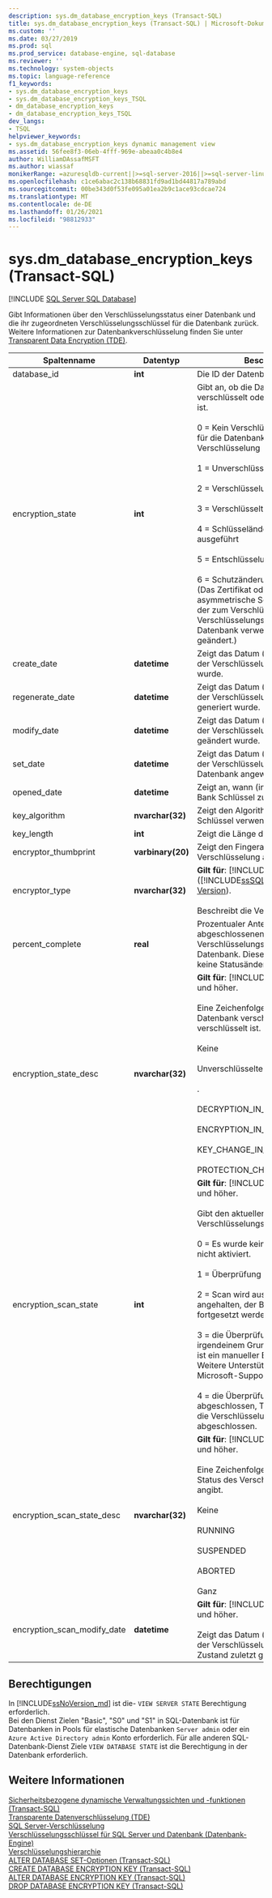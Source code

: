 ```yaml
---
description: sys.dm_database_encryption_keys (Transact-SQL)
title: sys.dm_database_encryption_keys (Transact-SQL) | Microsoft-Dokumentation
ms.custom: ''
ms.date: 03/27/2019
ms.prod: sql
ms.prod_service: database-engine, sql-database
ms.reviewer: ''
ms.technology: system-objects
ms.topic: language-reference
f1_keywords:
- sys.dm_database_encryption_keys
- sys.dm_database_encryption_keys_TSQL
- dm_database_encryption_keys
- dm_database_encryption_keys_TSQL
dev_langs:
- TSQL
helpviewer_keywords:
- sys.dm_database_encryption_keys dynamic management view
ms.assetid: 56fee8f3-06eb-4fff-969e-abeaa0c4b8e4
author: WilliamDAssafMSFT
ms.author: wiassaf
monikerRange: =azuresqldb-current||>=sql-server-2016||>=sql-server-linux-2017||=azuresqldb-mi-current
ms.openlocfilehash: c1ce6abac2c138b68831fd9ad1bd44817a789abd
ms.sourcegitcommit: 00be343d0f53fe095a01ea2b9c1ace93cdcae724
ms.translationtype: MT
ms.contentlocale: de-DE
ms.lasthandoff: 01/26/2021
ms.locfileid: "98812933"
---
```

# <a name="sysdm_database_encryption_keys-transact-sql"></a>sys.dm_database_encryption_keys (Transact-SQL)
[!INCLUDE [SQL Server SQL Database](../../includes/applies-to-version/sql-asdb.md)]

  Gibt Informationen über den Verschlüsselungsstatus einer Datenbank und die ihr zugeordneten Verschlüsselungsschlüssel für die Datenbank zurück. Weitere Informationen zur Datenbankverschlüsselung finden Sie unter [Transparent Data Encryption &#40;TDE&#41;](../../relational-databases/security/encryption/transparent-data-encryption.md).  
 
|Spaltenname|Datentyp|Beschreibung|  
|-----------------|---------------|-----------------|  
|database_id|**int**|Die ID der Datenbank.|  
|encryption_state|**int**|Gibt an, ob die Datenbank verschlüsselt oder nicht verschlüsselt ist.<br /><br /> 0 = Kein Verschlüsselungsschlüssel für die Datenbank vorhanden, keine Verschlüsselung<br /><br /> 1 = Unverschlüsselt<br /><br /> 2 = Verschlüsselung wird ausgeführt<br /><br /> 3 = Verschlüsselt.<br /><br /> 4 = Schlüsseländerung wird ausgeführt<br /><br /> 5 = Entschlüsselung wird ausgeführt<br /><br /> 6 = Schutzänderung wird ausgeführt (Das Zertifikat oder der asymmetrische Schlüssel, das bzw. der zum Verschlüsseln des Verschlüsselungsschlüssels für die Datenbank verwendet wird, wird geändert.)|  
|create_date|**datetime**|Zeigt das Datum (in UTC) an, an dem der Verschlüsselungsschlüssel erstellt wurde.|  
|regenerate_date|**datetime**|Zeigt das Datum (in UTC) an, an dem der Verschlüsselungsschlüssel neu generiert wurde.|  
|modify_date|**datetime**|Zeigt das Datum (in UTC) an, an dem der Verschlüsselungsschlüssel geändert wurde.|  
|set_date|**datetime**|Zeigt das Datum (in UTC) an, an dem der Verschlüsselungsschlüssel auf die Datenbank angewendet wurde.|  
|opened_date|**datetime**|Zeigt an, wann (in UTC) der Daten Bank Schlüssel zuletzt geöffnet wurde.|  
|key_algorithm|**nvarchar(32)**|Zeigt den Algorithmus an, der für den Schlüssel verwendet wird.|  
|key_length|**int**|Zeigt die Länge des Schlüssels an.|  
|encryptor_thumbprint|**varbinary(20)**|Zeigt den Fingerabdruck der Verschlüsselung an.|  
|encryptor_type|**nvarchar(32)**|**Gilt für**: [!INCLUDE[ssNoVersion](../../includes/ssnoversion-md.md)] ([!INCLUDE[ssSQL11](../../includes/sssql11-md.md)] bis [aktuelle Version](/troubleshoot/sql/general/determine-version-edition-update-level)).<br /><br /> Beschreibt die Verschlüsselung.|  
|percent_complete|**real**|Prozentualer Anteil der bereits abgeschlossenen Änderung des Verschlüsselungsstatus einer Datenbank. Dieser Wert ist 0, wenn es keine Statusänderung gibt.|
|encryption_state_desc|**nvarchar(32)**|**Gilt für**:  [!INCLUDE[sql-server-2019](../../includes/sssqlv15-md.md)] und höher.<br><br> Eine Zeichenfolge, die angibt, ob die Datenbank verschlüsselt oder nicht verschlüsselt ist.<br><br>Keine<br><br>Unverschlüsselte<br><br>.<br><br>DECRYPTION_IN_PROGRESS<br><br>ENCRYPTION_IN_PROGRESS<br><br>KEY_CHANGE_IN_PROGRESS<br><br>PROTECTION_CHANGE_IN_PROGRESS|
|encryption_scan_state|**int**|**Gilt für**:  [!INCLUDE[sql-server-2019](../../includes/sssqlv15-md.md)] und höher.<br><br>Gibt den aktuellen Status des Verschlüsselungs Scans an. <br><br>0 = Es wurde kein Scan initiiert, TDE ist nicht aktiviert.<br><br>1 = Überprüfung wird ausgeführt.<br><br>2 = Scan wird ausgeführt, aber angehalten, der Benutzer kann fortgesetzt werden.<br><br>3 = die Überprüfung wurde aus irgendeinem Grund abgebrochen. es ist ein manueller Eingriff erforderlich. Weitere Unterstützung erhalten Sie Microsoft-Support.<br><br>4 = die Überprüfung wurde erfolgreich abgeschlossen, TDE ist aktiviert, und die Verschlüsselung ist abgeschlossen.|
|encryption_scan_state_desc|**nvarchar(32)**|**Gilt für**:  [!INCLUDE[sql-server-2019](../../includes/sssqlv15-md.md)] und höher.<br><br>Eine Zeichenfolge, die den aktuellen Status des Verschlüsselungs Scans angibt.<br><br> Keine<br><br>RUNNING<br><br>SUSPENDED<br><br>ABORTED<br><br>Ganz|
|encryption_scan_modify_date|**datetime**|**Gilt für**:  [!INCLUDE[sql-server-2019](../../includes/sssqlv15-md.md)] und höher.<br><br> Zeigt das Datum (in UTC) an, an dem der Verschlüsselungs Überprüfungs Zustand zuletzt geändert wurde.|
  
## <a name="permissions"></a>Berechtigungen

In [!INCLUDE[ssNoVersion_md](../../includes/ssnoversion-md.md)] ist die- `VIEW SERVER STATE` Berechtigung erforderlich.   
Bei den Dienst Zielen "Basic", "S0" und "S1" in SQL-Datenbank ist für Datenbanken in Pools für elastische Datenbanken `Server admin` oder ein `Azure Active Directory admin` Konto erforderlich. Für alle anderen SQL-Datenbank-Dienst Ziele `VIEW DATABASE STATE` ist die Berechtigung in der Datenbank erforderlich.   

## <a name="see-also"></a>Weitere Informationen  

 [Sicherheitsbezogene dynamische Verwaltungssichten und -funktionen &#40;Transact-SQL&#41;](../../relational-databases/system-dynamic-management-views/security-related-dynamic-management-views-and-functions-transact-sql.md)   
 [Transparente Datenverschlüsselung &#40;TDE&#41;](../../relational-databases/security/encryption/transparent-data-encryption.md)   
 [SQL Server-Verschlüsselung](../../relational-databases/security/encryption/sql-server-encryption.md)   
 [Verschlüsselungsschlüssel für SQL Server und Datenbank &#40;Datenbank-Engine&#41;](../../relational-databases/security/encryption/sql-server-and-database-encryption-keys-database-engine.md)   
 [Verschlüsselungshierarchie](../../relational-databases/security/encryption/encryption-hierarchy.md)   
 [ALTER DATABASE SET-Optionen &#40;Transact-SQL&#41;](../../t-sql/statements/alter-database-transact-sql-set-options.md)   
 [CREATE DATABASE ENCRYPTION KEY &#40;Transact-SQL&#41;](../../t-sql/statements/create-database-encryption-key-transact-sql.md)   
 [ALTER DATABASE ENCRYPTION KEY &#40;Transact-SQL&#41;](../../t-sql/statements/alter-database-encryption-key-transact-sql.md)   
 [DROP DATABASE ENCRYPTION KEY &#40;Transact-SQL&#41;](../../t-sql/statements/drop-database-encryption-key-transact-sql.md)  
  
